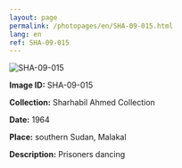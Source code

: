 ```yaml
---
layout: page
permalink: /photopages/en/SHA-09-015.html
lang: en
ref: SHA-09-015
---
```


![SHA-09-015](/smallimages/SHA-09-015-600.jpg)

**Image ID:** SHA-09-015

**Collection:** Sharhabil Ahmed Collection

**Date:** 1964

**Place:** southern Sudan, Malakal

**Description:** Prisoners dancing
